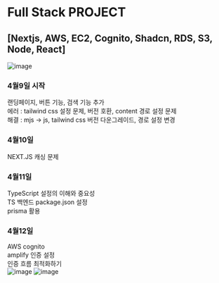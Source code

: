# Full Stack PROJECT 
## [Nextjs, AWS, EC2, Cognito, Shadcn, RDS, S3, Node, React]

![image](https://github.com/user-attachments/assets/70ee3017-20af-420b-91c6-0c658b20ab08)

### 4월9일 시작
랜딩페이지, 버튼 기능, 검색 기능 추가</br>
에러 : tailwind css 설정 문제, 버전 호환, content 경로 설정 문제</br>
해결 : mjs -> js, tailwind css 버전 다운그레이드, 경로 설정 변경</br>

### 4월10일
NEXT.JS 캐싱 문제</br>

### 4월11일
TypeScript 설정의 이해와 중요성</br>
TS 백엔드 package.json 설정</br>
prisma 활용</br>

### 4월12일
AWS cognito</br>
amplify 인증 설정</br>
인증 흐름 최적화하기</br>
![image](https://github.com/user-attachments/assets/8c468005-d22f-497a-8869-5d0a03bd043d)
![image](https://github.com/user-attachments/assets/0e20122e-bcf9-4ba1-a1a6-a9878340a805)

